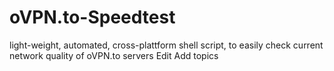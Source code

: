 # oVPN.to-Speedtest
light-weight, automated, cross-plattform shell script, to easily check current network quality of oVPN.to servers Edit Add topics
